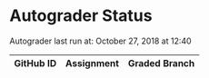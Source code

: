 # Autograder Status
Autograder last run at: October 27, 2018 at 12:40

| GitHub ID | Assignment | Graded Branch |
|-----------|------------|---------------|
